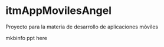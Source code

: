 # itmAppMovilesAngel
Proyecto para la materia de desarrollo de aplicaciones mòviles

mkbinfo ppt here 
